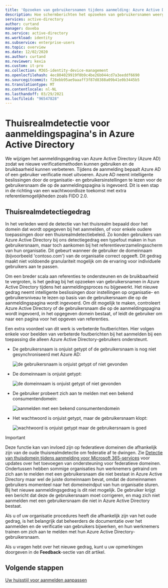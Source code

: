 ```yaml
---
title: 'Opzoeken van gebruikersnamen tijdens aanmelding: Azure Active Directory | Microsoft Docs'
description: Hoe schermberichten het opzoeken van gebruikersnamen weergeven tijdens het aanmelden in Azure Active Directory
services: active-directory
author: curtand
manager: daveba
ms.service: active-directory
ms.workload: identity
ms.subservice: enterprise-users
ms.topic: overview
ms.date: 12/02/2020
ms.author: curtand
ms.reviewer: kexia
ms.custom: it-pro
ms.collection: M365-identity-device-management
ms.openlocfilehash: 4ec804029919f0b9c4be26b044cd7a3eeddf6690
ms.sourcegitcommit: f28ebb95ae9aaaff3f87d8388a09b41e0b3445b5
ms.translationtype: MT
ms.contentlocale: nl-NL
ms.lasthandoff: 03/29/2021
ms.locfileid: "96547828"
---
```

# <a name="home-realm-discovery-for-azure-active-directory-sign-in-pages"></a>Thuisrealmdetectie voor aanmeldingspagina's in Azure Active Directory

We wijzigen het aanmeldingsgedrag van Azure Active Directory (Azure AD) zodat we nieuwe verificatiemethoden kunnen gebruiken en de bruikbaarheid kunnen verbeteren. Tijdens de aanmelding bepaalt Azure AD of een gebruiker verificatie moet uitvoeren. Azure AD neemt intelligente beslissingen door de organisatie- en gebruikersinstellingen te lezen voor de gebruikersnaam die op de aanmeldingspagina is ingevoerd. Dit is een stap in de richting van een wachtwoordloze toekomst met extra referentiemogelijkheden zoals FIDO 2.0.

## <a name="home-realm-discovery-behavior"></a>Thuisrealmdetectiegedrag

In het verleden werd de detectie van het thuisrealm bepaald door het domein dat wordt opgegeven bij het aanmelden, of voor enkele oudere toepassingen door een thuisrealmdetectiebeleid. Zo konden gebruikers van Azure Active Directory bij ons detectiegedrag een typefout maken in hun gebruikersnaam, maar toch aankomen bij het referentieverzamelingsscherm van hun organisatie. Dit gebeurt wanneer de gebruiker de domeinnaam (bijvoorbeeld 'contoso.com') van de organisatie correct opgeeft. Dit gedrag maakt niet voldoende granulariteit mogelijk om de ervaring voor individuele gebruikers aan te passen.

Om een breder scala aan referenties te ondersteunen en de bruikbaarheid te vergroten, is het gedrag bij het opzoeken van gebruikersnamen in Azure Active Directory tijdens het aanmeldingsproces nu bijgewerkt. Het nieuwe gedrag neemt intelligente beslissingen door instellingen op organisatie- en gebruikersniveau te lezen op basis van de gebruikersnaam die op de aanmeldingspagina wordt ingevoerd. Om dit mogelijk te maken, controleert Azure Active Directory of de gebruikersnaam die op de aanmeldingspagina wordt ingevoerd, in het opgegeven domein bestaat, of leidt de gebruiker om naar een pagina voor het opgeven van referenties.

Een extra voordeel van dit werk is verbeterde foutberichten. Hier volgen enkele voor beelden van verbeterde foutberichten bij het aanmelden bij een toepassing die alleen Azure Active Directory-gebruikers ondersteunt.

- De gebruikersnaam is onjuist getypt of de gebruikersnaam is nog niet gesynchroniseerd met Azure AD:
  
    ![de gebruikersnaam is onjuist getypt of niet gevonden](./media/signin-realm-discovery/typo-username.png)
  
- De domeinnaam is onjuist getypt:
  
    ![de domeinnaam is onjuist getypt of niet gevonden](./media/signin-realm-discovery/typo-domain.png)
  
- De gebruiker probeert zich aan te melden met een bekend consumentendomein:
  
    ![aanmelden met een bekend consumentendomein](./media/signin-realm-discovery/consumer-domain.png)
  
- Het wachtwoord is onjuist getypt, maar de gebruikersnaam klopt:  
  
    ![wachtwoord is onjuist getypt maar de gebruikersnaam is goed](./media/signin-realm-discovery/incorrect-password.png)
  
> [!IMPORTANT]
> Deze functie kan van invloed zijn op federatieve domeinen die afhankelijk zijn van de oude thuisrealmdetectie om federatie af te dwingen. Zie [Detectie van thuisdomein tijdens aanmelding voor Microsoft 365-services](https://azure.microsoft.com/updates/signin-hrd/) voor updates over het toevoegen van ondersteuning voor federatieve domeinen. Ondertussen hebben sommige organisaties hun werknemers getraind om zich aan te melden met een gebruikersnaam die niet bestaat in Azure Active Directory maar wel de juiste domeinnaam bevat, omdat de domeinnamen gebruikers momenteel naar het domeineindput van hun organisatie sturen. Bij het nieuwe aanmeldingsgedrag is dit niet mogelijk. De gebruiker krijgt een bericht dat deze de gebruikersnaam moet corrigeren, en mag zich niet aanmelden met een gebruikersnaam die niet in Azure Active Directory bestaat.
>
> Als u of uw organisatie procedures heeft die afhankelijk zijn van het oude gedrag, is het belangrijk dat beheerders de documentatie over het aanmelden en de verificatie van gebruikers bijwerken, en hun werknemers trainen om zich aan te melden met hun Azure Active Directory-gebruikersnaam.
  
Als u vragen hebt over het nieuwe gedrag, kunt u uw opmerkingen doorgeven in de **Feedback**-sectie van dit artikel.  

## <a name="next-steps"></a>Volgende stappen

[Uw huisstijl voor aanmelden aanpassen](../fundamentals/add-custom-domain.md)
